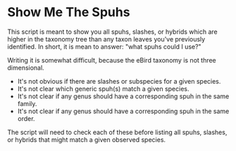 # Show Me The Spuhs

This script is meant to show you all spuhs, slashes, or hybrids which are higher in the taxonomy tree than any taxon leaves you've previously identified. In short, it is mean to answer: "what spuhs could I use?"

Writing it is somewhat difficult, because the eBird taxonomy is not three dimensional.

- It's not obvious if there are slashes or subspecies for a given species.
- It's not clear which generic spuh(s) match a given species.
- It's not clear if any genus should have a corresponding spuh in the same family.
- It's not clear if any genus should have a corresponding spuh in the same order.

The script will need to check each of these before listing all spuhs, slashes, or hybrids that might match a given observed species.

